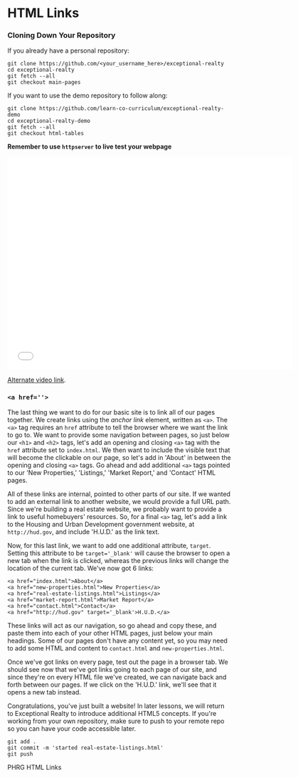 # HTML Links

### Cloning Down Your Repository

If you already have a personal repository:

```
git clone https://github.com/<your_username_here>/exceptional-realty
cd exceptional-realty
git fetch --all
git checkout main-pages
```

If you want to use the demo repository to follow along:

```
git clone https://github.com/learn-co-curriculum/exceptional-realty-demo
cd exceptional-realty-demo
git fetch --all
git checkout html-tables
```

**Remember to use `httpserver` to live test your webpage**

<iframe width="640" height="480" src="//www.youtube.com/embed/_vZ7x_nFSl0?rel=0&modestbranding=1" frameborder="0" allowfullscreen></iframe>

<p><a href="https://www.youtube.com/watch?v=_vZ7x_nFSl0">Alternate video link</a>.</p>

### `<a href=''>`

The last thing we want to do for our basic site is to link all of our pages
together. We create links using the _anchor link_ element, written as `<a>`.
The `<a>` tag requires an `href` attribute to tell the browser where we want
the link to go to. We want to provide some navigation between pages, so just
below our `<h1>` and `<h2>` tags, let's add an opening and closing `<a>` tag
with the `href` attribute set to `index.html`. We then want to include the
visible text that will become the clickable on our page, so let's add in
'About' in between the opening and closing `<a>` tags. Go ahead and add
additional `<a>` tags pointed to our 'New Properties,' 'Listings,' 'Market
Report,' and 'Contact' HTML pages.

All of these links are internal, pointed to other parts of our site. If we
wanted to add an external link to another website, we would provide a full URL
path. Since we're building a real estate website, we probably want to provide a link
to useful homebuyers' resources. So, for a final `<a>` tag, let's add a link to
the Housing and Urban Development government website, at `http://hud.gov`, and
include 'H.U.D.' as the link text.

Now, for this last link, we want to add one additional attribute, `target`.
Setting this attribute to be `target='_blank'` will cause the browser to open a
new tab when the link is clicked, whereas the previous links will change the
location of the current tab. We've now got 6 links:

```
<a href="index.html">About</a>
<a href="new-properties.html">New Properties</a>
<a href="real-estate-listings.html">Listings</a>
<a href="market-report.html">Market Report</a>
<a href="contact.html">Contact</a>
<a href="http://hud.gov" target='_blank'>H.U.D.</a>
```

These links will act as our navigation, so go ahead and copy these, and paste
them into each of your other HTML pages, just below your main headings. Some of
our pages don't have any content yet, so you may need to add some HTML and
content to `contact.html` and `new-properties.html`.

Once we've got links on every page, test out the page in a browser tab. We
should see now that we've got links going to each page of our site, and since
they're on every HTML file we've created, we can navigate back and forth
between our pages. If we click on the 'H.U.D.' link, we'll see that it opens a
new tab instead.

Congratulations, you've just built a website! In later lessons, we will
return to Exceptional Realty to introduce additional HTML5 concepts. If you're
working from your own repository, make sure to push to your remote repo so you
can have your code accessible later.

```
git add .
git commit -m 'started real-estate-listings.html'
git push
```

<p data-visibility='hidden'>PHRG HTML Links</p>